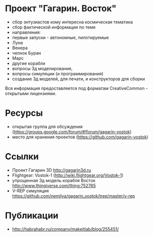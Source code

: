 Проект "Гагарин. Восток"
========================

* сбор энтузиастов кому интересна космическая тематика
* сбор фактической информации по теме
* направления:
 * первые запуски - автономные, пилотируемые
 * Луна
 * Венера
 * челнок Буран
 * Марс
 * другие корабли 
* вопросы 3д моделирования, 
* вопросы симуляции (и программирования)
* создание 3д моделей, для печати, и конструкторов для сборки

Вся информация предоставляется под форматам CreativeCommon - открытыми лицензиями.

Ресурсы
=======

* открытая группа для обсуждения (https://groups.google.com/forum/#!forum/gagarin-vostok)
* место для хранения проектов (https://github.com/gagarin-vostok)

Ссылки
======

* Проект Гагарин 3D http://gagarin3d.ru
* Flightgear: Vostok-1 (http://wiki.flightgear.org/Vostok-1)
* упрощенная 3д модель корабля Восток http://www.thingiverse.com/thing:752765
* V-REP симуляция https://github.com/nemilya/gagarin_vostok/tree/master/v-rep


Публикации
==========

* http://habrahabr.ru/company/makeitlab/blog/255451/

